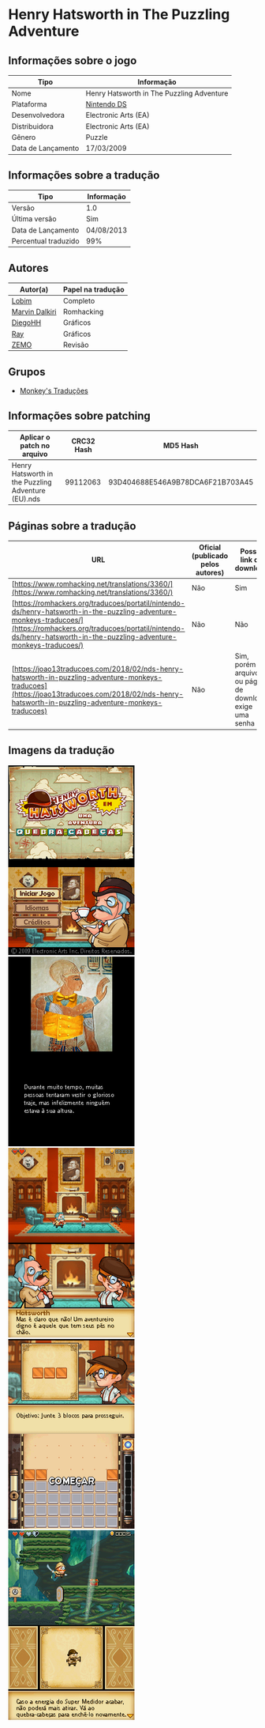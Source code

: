 # Henry Hatsworth in The Puzzling Adventure

## Informações sobre o jogo

| Tipo | Informação |
| ----------- | ----------- |
| Nome | Henry Hatsworth in The Puzzling Adventure |
| Plataforma | [Nintendo DS](../) |
| Desenvolvedora | Electronic Arts (EA) |
| Distribuidora | Electronic Arts (EA) |
| Gênero | Puzzle |
| Data de Lançamento | 17/03/2009 |

## Informações sobre a tradução

| Tipo | Informação |
| ----------- | ----------- |
| Versão | 1\.0 |
| Última versão | Sim |
| Data de Lançamento | 04/08/2013 |
| Percentual traduzido | 99% |

## Autores

| Autor(a) | Papel na tradução |
| ----------- | ----------- |
| [Lobim](../../../autores/lobim/) | Completo |
| [Marvin Dalkiri](../../../autores/marvin-dalkiri/) | Romhacking |
| [DiegoHH](../../../autores/diegohh/) | Gráficos |
| [Ray](../../../autores/ray/) | Gráficos |
| [ZEMO](../../../autores/zemo/) | Revisão |

## Grupos

* [Monkey's Traduções](../../../grupos/monkeys-traducoes/)

## Informações sobre patching

| Aplicar o patch no arquivo | CRC32 Hash | MD5 Hash |
| ----------- | ----------- | ----------- |
| Henry Hatsworth in the Puzzling Adventure \(EU\)\.nds | 99112063 | 93D404688E546A9B78DCA6F21B703A45 |

## Páginas sobre a tradução

| URL | Oficial (publicado pelos autores) | Possuí link de download |
| ----------- | ----------- | ----------- |
| [https://www.romhacking.net/translations/3360/](https://www.romhacking.net/translations/3360/) | Não | Sim |
| [https://romhackers.org/traducoes/portatil/nintendo-ds/henry-hatsworth-in-the-puzzling-adventure-monkeys-traducoes/](https://romhackers.org/traducoes/portatil/nintendo-ds/henry-hatsworth-in-the-puzzling-adventure-monkeys-traducoes/) | Não | Não |
| [https://joao13traducoes.com/2018/02/nds-henry-hatsworth-in-puzzling-adventure-monkeys-traducoes](https://joao13traducoes.com/2018/02/nds-henry-hatsworth-in-puzzling-adventure-monkeys-traducoes) | Não | Sim, porém o arquivo ou página de download exige uma senha |

## Imagens da tradução

![Imagem de exemplo da tradução 1](1.png)
![Imagem de exemplo da tradução 2](2.png)
![Imagem de exemplo da tradução 3](3.png)
![Imagem de exemplo da tradução 4](4.png)
![Imagem de exemplo da tradução 5](5.png)